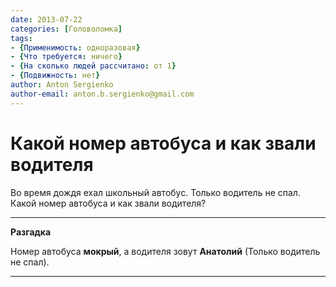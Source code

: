```yaml
---
date: 2013-07-22
categories: [Головоломка]
tags:
- {Применимость: одноразовая}
- {Что требуется: ничего}
- {На сколько людей рассчитано: от 1}
- {Подвижность: нет}
author: Anton Sergienko
author-email: anton.b.sergienko@gmail.com
---
```


# Какой номер автобуса и как звали водителя

Во время дождя ехал школьный автобус. Только водитель не спал. Какой номер автобуса и как звали водителя?

---

**Разгадка** <!-- !details -->

Номер автобуса **мокрый**, а водителя зовут **Анатолий** (Только водитель не спал).

---
